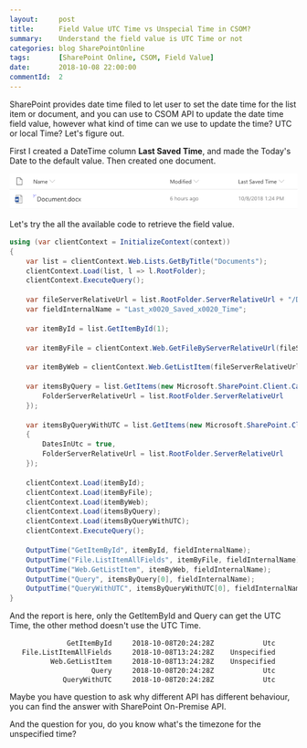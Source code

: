 ```yaml
---
layout:     post
title:      Field Value UTC Time vs Unspecial Time in CSOM?
summary:    Understand the field value is UTC Time or not
categories: blog SharePointOnline
tags:       [SharePoint Online, CSOM, Field Value]
date:       2018-10-08 22:00:00
commentId:  2
---
```


SharePoint provides date time filed to let user to set the date time for the list item or document, and you can use to CSOM API to update the date time field value, however what kind of time can we use to update the time? UTC or local Time? Let's figure out.

First I created a DateTime column **Last Saved Time**, and made the Today's Date to the default value. Then created one document.

![DateTime Field Value](/assets/img/SPO-2018-10-08-DateTimeFieldValue.png)

Let's try the all the available code to retrieve the field value.

```cs
using (var clientContext = InitializeContext(context))
{
    var list = clientContext.Web.Lists.GetByTitle("Documents");
    clientContext.Load(list, l => l.RootFolder);
    clientContext.ExecuteQuery();

    var fileServerRelativeUrl = list.RootFolder.ServerRelativeUrl + "/Document.docx";
    var fieldInternalName = "Last_x0020_Saved_x0020_Time";

    var itemById = list.GetItemById(1);

    var itemByFile = clientContext.Web.GetFileByServerRelativeUrl(fileServerRelativeUrl).ListItemAllFields;

    var itemByWeb = clientContext.Web.GetListItem(fileServerRelativeUrl);

    var itemsByQuery = list.GetItems(new Microsoft.SharePoint.Client.CamlQuery() {
        FolderServerRelativeUrl = list.RootFolder.ServerRelativeUrl
    });

    var itemsByQueryWithUTC = list.GetItems(new Microsoft.SharePoint.Client.CamlQuery()
    {
        DatesInUtc = true,
        FolderServerRelativeUrl = list.RootFolder.ServerRelativeUrl
    });

    clientContext.Load(itemById);
    clientContext.Load(itemByFile);
    clientContext.Load(itemByWeb);
    clientContext.Load(itemsByQuery);
    clientContext.Load(itemsByQueryWithUTC);
    clientContext.ExecuteQuery();

    OutputTime("GetItemById", itemById, fieldInternalName);
    OutputTime("File.ListItemAllFields", itemByFile, fieldInternalName);
    OutputTime("Web.GetListItem", itemByWeb, fieldInternalName);
    OutputTime("Query", itemsByQuery[0], fieldInternalName);
    OutputTime("QueryWithUTC", itemsByQueryWithUTC[0], fieldInternalName);
}
```
And the report is here, only the GetItemById and Query can get the UTC Time, the other method doesn't use the UTC Time.

```console
              GetItemById     2018-10-08T20:24:28Z            Utc
   File.ListItemAllFields     2018-10-08T13:24:28Z    Unspecified
          Web.GetListItem     2018-10-08T13:24:28Z    Unspecified
                    Query     2018-10-08T20:24:28Z            Utc
             QueryWithUTC     2018-10-08T20:24:28Z            Utc
```
Maybe you have question to ask why different API has different behaviour, you can find the answer with SharePoint On-Premise API.

And the question for you, do you know what's the timezone for the unspecified time?